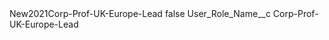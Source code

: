 <?xml version="1.0" encoding="UTF-8"?>
<CustomMetadata xmlns="http://soap.sforce.com/2006/04/metadata" xmlns:xsi="http://www.w3.org/2001/XMLSchema-instance" xmlns:xsd="http://www.w3.org/2001/XMLSchema">
    <label>New2021Corp-Prof-UK-Europe-Lead</label>
    <protected>false</protected>
    <values>
        <field>User_Role_Name__c</field>
        <value xsi:type="xsd:string">Corp-Prof-UK-Europe-Lead</value>
    </values>
</CustomMetadata>
